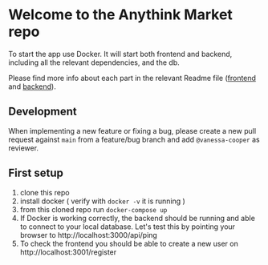 # Welcome to the Anythink Market repo

To start the app use Docker. It will start both frontend and backend, including all the relevant dependencies, and the db.

Please find more info about each part in the relevant Readme file ([frontend](frontend/readme.md) and [backend](backend/README.md)).

## Development

When implementing a new feature or fixing a bug, please create a new pull request against `main` from a feature/bug branch and add `@vanessa-cooper` as reviewer.

## First setup

1. clone this repo
2. install docker ( verify with `docker -v` it is running ) 
3. from this cloned repo run `docker-compose up`
4. If Docker is working correctly, the backend should be running and able to connect to your local database.
Let's test this by pointing your browser to http://localhost:3000/api/ping
5. To check the frontend you should be able to create a new user on http://localhost:3001/register
